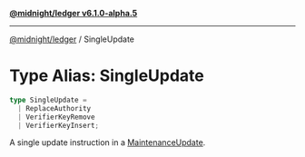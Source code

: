 [**@midnight/ledger v6.1.0-alpha.5**](../README.md)

***

[@midnight/ledger](../globals.md) / SingleUpdate

# Type Alias: SingleUpdate

```ts
type SingleUpdate = 
  | ReplaceAuthority
  | VerifierKeyRemove
  | VerifierKeyInsert;
```

A single update instruction in a [MaintenanceUpdate](../classes/MaintenanceUpdate.md).
